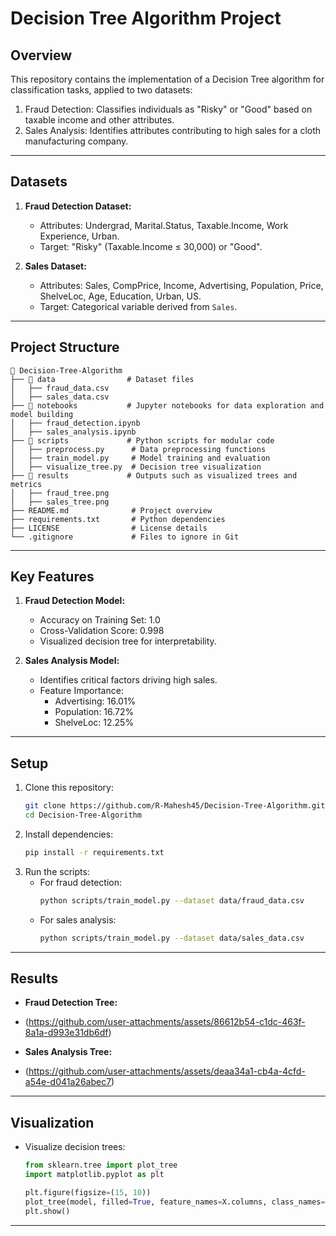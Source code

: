 # **Decision Tree Algorithm Project**

## **Overview**
This repository contains the implementation of a Decision Tree algorithm for classification tasks, applied to two datasets:
1. Fraud Detection: Classifies individuals as "Risky" or "Good" based on taxable income and other attributes.
2. Sales Analysis: Identifies attributes contributing to high sales for a cloth manufacturing company.

---

## **Datasets**
1. **Fraud Detection Dataset:**
   - Attributes: Undergrad, Marital.Status, Taxable.Income, Work Experience, Urban.
   - Target: "Risky" (Taxable.Income ≤ 30,000) or "Good".

2. **Sales Dataset:**
   - Attributes: Sales, CompPrice, Income, Advertising, Population, Price, ShelveLoc, Age, Education, Urban, US.
   - Target: Categorical variable derived from `Sales`.

---

## **Project Structure**
```
📂 Decision-Tree-Algorithm
├── 📁 data                # Dataset files
│   ├── fraud_data.csv
│   ├── sales_data.csv
├── 📁 notebooks           # Jupyter notebooks for data exploration and model building
│   ├── fraud_detection.ipynb
│   ├── sales_analysis.ipynb
├── 📁 scripts             # Python scripts for modular code
│   ├── preprocess.py      # Data preprocessing functions
│   ├── train_model.py     # Model training and evaluation
│   ├── visualize_tree.py  # Decision tree visualization
├── 📁 results             # Outputs such as visualized trees and metrics
│   ├── fraud_tree.png
│   ├── sales_tree.png
├── README.md              # Project overview
├── requirements.txt       # Python dependencies
├── LICENSE                # License details
└── .gitignore             # Files to ignore in Git
```

---

## **Key Features**
1. **Fraud Detection Model:**
   - Accuracy on Training Set: 1.0
   - Cross-Validation Score: 0.998
   - Visualized decision tree for interpretability.

2. **Sales Analysis Model:**
   - Identifies critical factors driving high sales.
   - Feature Importance:
     - Advertising: 16.01%
     - Population: 16.72%
     - ShelveLoc: 12.25%

---

## **Setup**
1. Clone this repository:
   ```bash
   git clone https://github.com/R-Mahesh45/Decision-Tree-Algorithm.git
   cd Decision-Tree-Algorithm
   ```
2. Install dependencies:
   ```bash
   pip install -r requirements.txt
   ```
3. Run the scripts:
   - For fraud detection:
     ```bash
     python scripts/train_model.py --dataset data/fraud_data.csv
     ```
   - For sales analysis:
     ```bash
     python scripts/train_model.py --dataset data/sales_data.csv
     ```

---

## **Results**
- **Fraud Detection Tree:**
- (https://github.com/user-attachments/assets/86612b54-c1dc-463f-8a1a-d993e31db6df)



- **Sales Analysis Tree:**
- (https://github.com/user-attachments/assets/deaa34a1-cb4a-4cfd-a54e-d041a26abec7)


---

## **Visualization**
- Visualize decision trees:
  ```python
  from sklearn.tree import plot_tree
  import matplotlib.pyplot as plt

  plt.figure(figsize=(15, 10))
  plot_tree(model, filled=True, feature_names=X.columns, class_names=["Risky", "Good"])
  plt.show()
  ```
---
